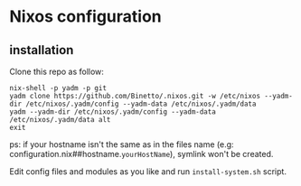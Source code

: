 # Nixos configuration

## installation
Clone this repo as follow:
```
nix-shell -p yadm -p git
yadm clone https://github.com/Binetto/.nixos.git -w /etc/nixos --yadm-dir /etc/nixos/.yadm/config --yadm-data /etc/nixos/.yadm/data
yadm --yadm-dir /etc/nixos/.yadm/config --yadm-data /etc/nixos/.yadm/data alt
exit
```
ps: if your hostname isn't the same as in the files name (e.g: configuration.nix##hostname.`yourHostName`), symlink won't be created.

Edit config files and modules as you like and run `install-system.sh` script.
